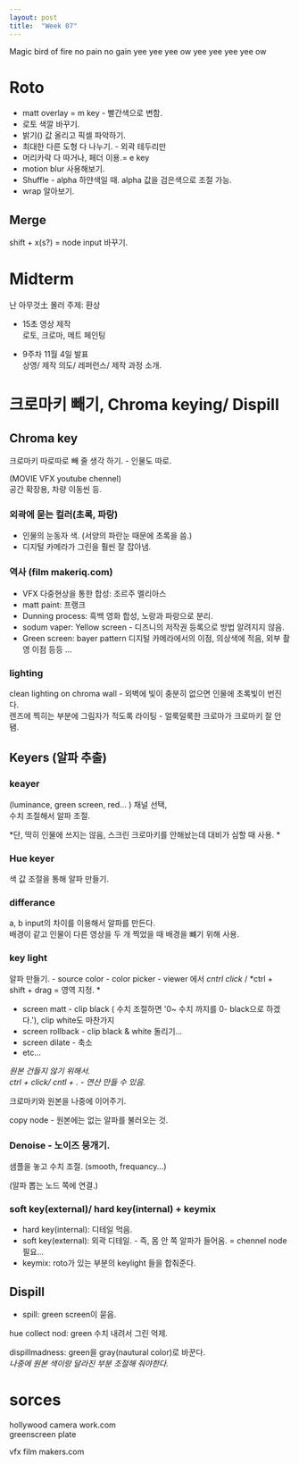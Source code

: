```yaml
---
layout: post
title:  "Week 07"
---
```


Magic bird of fire
no pain no gain
yee yee yee ow yee yee yee yee ow  

# Roto  

- matt overlay = m key - 빨간색으로 변함.    
- 로토 색깔 바꾸기.  
- 밝기() 값 올리고 픽셀 파악하기.    
- 최대한 다른 도형 다 나누기.  - 외곽 테두리만  
- 머리카락 다 따거나, 페더 이용.= e key  
- motion blur 사용해보기.  
- Shuffle - alpha 하얀색일 때. alpha 값을 검은색으로 조절 가능.  
- wrap 알아보기.  

## Merge   

shift + x(s?) = node input 바꾸기.  

# Midterm  

난 아무것土 몰러 
주제: 환상  
- 15초 영상 제작  
로토, 크로마, 메트 페인팅  

- 9주차 11월 4일 발표  
상영/ 제작 의도/ 레퍼런스/ 제작 과정 소개.  

# 크로마키 빼기, Chroma keying/ Dispill  

## Chroma key  

크로마키 따로따로 빼 줄 생각 하기. - 인물도 따로.

(MOVIE VFX youtube chennel)  
공간 확장용, 차량 이동씬 등.

### 외곽에 묻는 컬러(초록, 파랑)   

- 인물의 눈동자 색. (서양의 파란눈 때문에 초록을 씀.)  
- 디지털 카메라가 그린을 훨씬 잘 잡아냄.  

### 역사 (film makeriq.com)  

- VFX 다중현상을 통한 합성: 조르주 멜리아스    
- matt paint: 프랭크  
- Dunning process: 흑백 영화 합성, 노랑과 파랑으로 분리.  
- sodum vaper: Yellow screen - 디즈니의 저작권 등록으로 방법 알려지지 않음.  
- Green screen: bayer pattern 디지털 카메라에서의 이점, 의상색에 적음, 외부 촬영 이점 등등 ...  

### lighting
clean lighting on chroma wall - 외벽에 빛이 충분히 없으면 인물에 초록빛이 번진다.  
렌즈에 찍히는 부분에 그림자가 적도록 라이팅 - 얼룩덜룩한 크로마가 크로마키 잘 안됌.  

## Keyers (알파 추출)  

### keayer   

(luminance, green  screen, red... ) 채널 선택,  
수치 조절해서 알파 조절.

*단, 딱히 인물에 쓰지는 않음, 스크린 크로마키를 안해놨는데 대비가 심할 때 사용. *

### Hue keyer  

색 값 조절을 통해 알파 만들기.  

### differance  

a, b input의 차이를 이용해서 알파를 만든다.  
배경이 같고 인물이 다른 영상을 두 개 찍었을 때 배경을 뺴기 위해 사용.  

### key light  

알파 만들기. - source color - color picker - viewer 에서 *cntrl click* / *ctrl + shift + drag  = 영역 지정. *

- screen matt - clip black ( 수치 조절하면 '0~ 수치 까지를 0- black으로 하겠다.'), clip white도 마찬가지  
- screen rollback - clip black & white 돌리기...  
- screen dilate - 축소  
- etc...

*원본 건들지 않기 위해서.*  
*ctrl + click/ cntl + .  - 연산 만들 수 있음.*

크로마키와 원본을 나중에 이어주기.  

copy node - 원본에는 없는 알파를 불러오는 것.  

### Denoise - 노이즈 뭉개기.  

샘플을 놓고 수치 조절.  (smooth, frequancy...)  

(알파 뽑는 노드 쪽에 연결.)  


### soft key(external)/ hard key(internal) + keymix

- hard key(internal): 디테일 먹음.  
- soft key(external): 외곽 디테일. - 즉, 몸 안 쪽 알파가 들어옴. = chennel node 필요...
- keymix: roto가 있는 부분의 keylight 들을 합춰준다.

## Dispill

- spill: green screen이 묻음.  

hue collect nod: green 수치 내려서 그린 억제.  

dispillmadness: green을 gray(nautural color)로 바꾼다.  
*나중에 원본 색이랑 달라진 부분 조절해 줘야한다.*


# sorces
hollywood camera work.com  
greenscreen plate  

vfx film makers.com  




